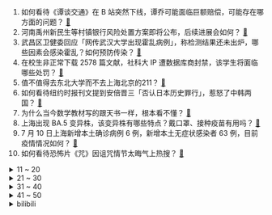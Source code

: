 1. 如何看待《谭谈交通》在 B 站突然下线，谭乔可能面临巨额赔偿，可能存在哪方面的问题？ [:link:](https://www.zhihu.com/question/542527902)
2. 河南禹州新民生等村镇银行风险处置方案即将公布，后续进展会如何？ [:link:](https://www.zhihu.com/question/542584094)
3. 武昌区卫健委回应「网传武汉大学出现霍乱病例」，称检测结果还未出炉，哪些因素会感染霍乱？如何预防传染？ [:link:](https://www.zhihu.com/question/542509844)
4. 在校生非正常下载 2578 篇文献，社科大 IP 遭数据库商封禁，该学生将面临哪些处罚？ [:link:](https://www.zhihu.com/question/542506737)
5. 值不值得去东北大学而不去上海北京的211？ [:link:](https://www.zhihu.com/question/539588139)
6. 如何看待纽约时报刊文提到安倍晋三「否认日本历史罪行」，惹怒了中韩两国？ [:link:](https://www.zhihu.com/question/542528569)
7. 为什么当今数学教材写的跟天书一样，根本看不懂？ [:link:](https://www.zhihu.com/question/389151826)
8. 上海出现 BA.5 变异株，该变异株有哪些特点？戴口罩、接种疫苗有用吗？ [:link:](https://www.zhihu.com/question/542555113)
9. 7 月 10 日上海新增本土确诊病例 6 例，新增本土无症状感染者 63 例，目前疫情情况如何？ [:link:](https://www.zhihu.com/question/542605976)
10. 如何看待恐怖片《咒》因诅咒情节太晦气上热搜？ [:link:](https://www.zhihu.com/question/542359506)
<details>
<summary>11 ~ 20</summary>

11. 7 月 11 日零时起杭州相关区域常态化核酸检测频次从 7 天调整为 72 小时，此次调整意味着什么？ [:link:](https://www.zhihu.com/question/542569985)
12. 比亚迪推出了DM-i、吉利推出了雷神、长城有了柠檬DHT……国产混动技术究竟是什么水平？ [:link:](https://www.zhihu.com/question/531029649)
13. 日本第 26 届国会参议院选举投票结束，调查显示修宪势力获得超三分之二的席位，这意味着什么？ [:link:](https://www.zhihu.com/question/542564923)
14. 「中国复眼」开建，可实现千万公里外小行星探测成像，将对观测工作带来哪些帮助？对于我国航天事业有何意义？ [:link:](https://www.zhihu.com/question/542407404)
15. 为什么古人能做出来精美的饰品，现代人工艺进步了却不做了？ [:link:](https://www.zhihu.com/question/541478230)
16. 飞机上不打开飞行模式会被发现吗？ [:link:](https://www.zhihu.com/question/448267257)
17. 当人脑完全开发时有多牛逼? [:link:](https://www.zhihu.com/question/542081040)
18. 7 月 9 日广东新增本土确诊病例 17 例，新增本土无症状感染者 8 例，目前当地疫情情况如何？ [:link:](https://www.zhihu.com/question/542489971)
19. 2022 年高考报志愿哪些专业就业前景比较好？作为过来人，你有什么经验分享？ [:link:](https://www.zhihu.com/question/537010715)
20. 计算机考研究竟有多难呢？ [:link:](https://www.zhihu.com/question/446833790)
</details>
<details>
<summary>21 ~ 30</summary>

21. 香蕉皮这么好剥，难道是专门为了方便人吃的吗？ [:link:](https://www.zhihu.com/question/435649196)
22. 7 月 8 日江西南昌新增 3 人检测阳性， KTV 、酒吧等暂停营业，目前南昌疫情形势如何？ [:link:](https://www.zhihu.com/question/542376295)
23. 斯里兰卡多位部长相继宣布辞职，这会产生哪些影响？目前该国情况如何？ [:link:](https://www.zhihu.com/question/542538365)
24. 2022 温网男单决赛德约科维奇 3:1 逆转克耶高斯夺得第 21 座大满贯，如何评价本场比赛？ [:link:](https://www.zhihu.com/question/542592365)
25. 2022 LPL 夏季赛「萧炎」五杀，V5 2:0 EDG 八连胜创队史最佳战绩，如何评价这场比赛？ [:link:](https://www.zhihu.com/question/542561905)
26. 大家都在网络上搜过自己的名字吗？有搜到什么好玩的或让自己吃惊的事吗？ [:link:](https://www.zhihu.com/question/365010661)
27. 10%闪避率和10%减伤哪个实战里更强？ [:link:](https://www.zhihu.com/question/536168349)
28. 湖南一医院回应「陪护坐椅收费 10 元」，称椅子系智能陪护床，当陪护椅用时不收费，此类收费是否合理？ [:link:](https://www.zhihu.com/question/542532758)
29. 前是华为，后到比亚迪，为什么让国人承认国产优秀这么难？ [:link:](https://www.zhihu.com/question/541402483)
30. 《黑袍纠察队》第三季结尾，莱恩为什么站队祖国人？ [:link:](https://www.zhihu.com/question/542200603)
</details>
<details>
<summary>31 ~ 40</summary>

31. 已经 2022 年了，为什么我还是没觉得 5G 有多厉害，5G 究竟有什么实际用途？ [:link:](https://www.zhihu.com/question/506028125)
32. 现在的房子都建二三十层高，将来房龄到了，老房子该怎么处理？ [:link:](https://www.zhihu.com/question/440200131)
33. 为什么古代的一些失传技术，如今无法复原？ [:link:](https://www.zhihu.com/question/541109881)
34. 2022 F1 奥地利大奖赛勒克莱尔夺冠，维斯塔潘获得亚军，周冠宇排名第 14，如何评价这场比赛？ [:link:](https://www.zhihu.com/question/542569087)
35. 你知道的体育史上正赛中最离谱的比分是啥？ [:link:](https://www.zhihu.com/question/534727644)
36. 初中觉得对未来好迷茫，看不到前途该怎么办? [:link:](https://www.zhihu.com/question/541010560)
37. 如何证明 n⁵ ≡ n (mod 10) ？ [:link:](https://www.zhihu.com/question/448105369)
38. 安倍晋三街头演说遭枪击，因伤势过重不治身亡，会对 7 月 10 日日本参议院选举产生什么影响？ [:link:](https://www.zhihu.com/question/542186370)
39. 山东省哪个专科学校比较好？ [:link:](https://www.zhihu.com/question/284190070)
40. 7 月 10 日中国三人女篮击败澳大利亚队，获得亚洲杯冠军，如何评价本次比赛中国女篮的表现？ [:link:](https://www.zhihu.com/question/542570889)
</details>
<details>
<summary>41 ~ 50</summary>

41. 台湾首枚类卫星载具火箭升空 2 分钟后落海，研发负责人称是 99.9% 成功，它实现了哪些技术突破？ [:link:](https://www.zhihu.com/question/542543515)
42. 2022 KPL 夏季赛重庆狼队 0:3 武汉eStar Pro，如何评价这场比赛？ [:link:](https://www.zhihu.com/question/542567206)
43. 普通人的出路在哪里？ [:link:](https://www.zhihu.com/question/486479726)
44. 如何评价电视剧《关于唐医生的一切》？ [:link:](https://www.zhihu.com/question/482895758)
45. 乌克兰总统泽连斯基解除该国多名驻外大使职务，解除原因是什么？这将会造成哪些影响？ [:link:](https://www.zhihu.com/question/542545583)
46. 电视剧《幸福到万家》有哪些细思极恐的细节？ [:link:](https://www.zhihu.com/question/540515128)
47. 作为管理者，你是怎样向下属安排任务的？ [:link:](https://www.zhihu.com/question/277606711)
48. 有没有一件事，让你充满干劲，动力十足？ [:link:](https://www.zhihu.com/question/541606396)
49. 准高三，在英语满分 150 考七八十分还有救吗？ [:link:](https://www.zhihu.com/question/542022302)
50. 多地上调医保最低缴费年限标准，这会带来哪些影响？ [:link:](https://www.zhihu.com/question/542513762)
</details><details>
<summary>bilibili</summary>

1. 谋 权 篡 位（番外篇①） [:link:](//www.bilibili.com/video/BV1aG411W7zm)
2. 《原神》须弥前瞻短片01——神奇的草元素 [:link:](//www.bilibili.com/video/BV1e3411c7Xk)
3. ⚡领 导 讲 话⚡ [:link:](//www.bilibili.com/video/BV1La41197wZ)
4. 【最伟大的作品 | 官方MV 】周杰伦 化身时空旅人与艺术家们相遇 [:link:](//www.bilibili.com/video/BV1ua411p7iA)
5. 男友为了搞定未来岳父不惜掏空钱包 [:link:](//www.bilibili.com/video/BV1a3411c7G6)
6. 【时代少年团】《时代夏令营》01：出乎意料的夏令营 [:link:](//www.bilibili.com/video/BV1zG411W7Rp)
7. 【现场】安倍晋三中枪瞬间 [:link:](//www.bilibili.com/video/BV1GU4y1D7op)
8. 【亮记生物鉴定】网络热传生物鉴定41 [:link:](//www.bilibili.com/video/BV1SS4y1E7eG)
9. 友情提示：本期视频仅是一个友情提示 [:link:](//www.bilibili.com/video/BV1Qr4y177SR)
10. ⚡ 最 逆 天 的 作 品 ⚡ [:link:](//www.bilibili.com/video/BV1d34y1p7qS)
<details>
<summary>11 ~ 20</summary>

11. 【现场画面】安倍晋三演讲时中枪 处于心肺停止状态 [:link:](//www.bilibili.com/video/BV1jt4y1b7nb)
12. 三个星期实现了《锦鲤玉扇》的开扇动画，第一次画会动的水。 [:link:](//www.bilibili.com/video/BV19Y4y1E7zE)
13. 守规矩的人最受欺负 [:link:](//www.bilibili.com/video/BV173411c754)
14. 【原神大电影】旅行者，我们还能再见嘛？ [:link:](//www.bilibili.com/video/BV1uB4y1p7Yn)
15. 国外专业音乐人如何评价周杰伦《最伟大的作品》？ [:link:](//www.bilibili.com/video/BV1oV4y1J7k3)
16. 【最伟大的作品】音画同步率高达99.99999% [:link:](//www.bilibili.com/video/BV1DZ4y1a7fD)
17. 可能随手一扔，就是“我们”的一生。 [:link:](//www.bilibili.com/video/BV1KS4y1H7Tp)
18. 这绝对是我这辈子干过最天才的事情！ [:link:](//www.bilibili.com/video/BV1XG411W74W)
19. 老爸的自信，其实来源于老妈对他的爱。 [:link:](//www.bilibili.com/video/BV16N4y1M7ND)
20. 我的世界大佬级主播离世....我希望你们知道他... [:link:](//www.bilibili.com/video/BV14B4y1e7gg)
</details>
<details>
<summary>21 ~ 30</summary>

21. （国风cos贵妃）～偶遇(cos美国队长) [:link:](//www.bilibili.com/video/BV18r4y1u7zJ)
22. 被中国订单吓懵的俄罗斯铁匠大叔 [:link:](//www.bilibili.com/video/BV1zG411W7Wz)
23. 课 堂 请 勿 对 对 子【全新季】！！！ [:link:](//www.bilibili.com/video/BV1sW4y1U7au)
24. 李自成是如何击败大明的？【小约翰】 [:link:](//www.bilibili.com/video/BV1h94y1X7GT)
25. 对美国女友说一整天的"栓Q"，她会...... [:link:](//www.bilibili.com/video/BV1sa411p7Eh)
26. 第二回：面果工匠显神通毫无保留，义父侯师开眼界赞不绝口 [:link:](//www.bilibili.com/video/BV1CW4y1U7hx)
27. 热搜“荔枝屁股发黑是虫㞎㞎”这是真的吗? [:link:](//www.bilibili.com/video/BV1494y1X7JN)
28. 皇上杀了皇上 [:link:](//www.bilibili.com/video/BV1WV4y1n7ax)
29. 这个游戏出现在21世纪还是太早了 [:link:](//www.bilibili.com/video/BV1cW4y1m7Du)
30. 怎拍怎不火系列之《不火也拍》～～～ [:link:](//www.bilibili.com/video/BV1x34y1n7jy)
</details>
<details>
<summary>31 ~ 40</summary>

31. 来跟我一起挑战《最伟大的作品》 [:link:](//www.bilibili.com/video/BV1Kt4y1b7kc)
32. 【罗翔】冒充罗老师算招摇撞骗罪吗？读评论#17 [:link:](//www.bilibili.com/video/BV1BW4y1U78G)
33. 黑长直也勾人！aespa柳智敏Girls首舞台直拍 [:link:](//www.bilibili.com/video/BV1A34y1W72i)
34. 更伟大的作品：歌词里全是哥的歌名 [:link:](//www.bilibili.com/video/BV1RY4y1E7Ge)
35. 为什么是《最伟大的作品》？ [:link:](//www.bilibili.com/video/BV1ma411D7VN)
36. 挑战周杰伦的绝活？传说中的三键成曲！！！ [:link:](//www.bilibili.com/video/BV1VY4y1J7oX)
37. 【原神剧场】星光璀璨！最佳主角竟然是……？ [:link:](//www.bilibili.com/video/BV1qU4y1D7Ch)
38. 不节食！极速减肥20斤！100%成功减肥方法分享！ [:link:](//www.bilibili.com/video/BV1pN4y1M7ez)
39. 重铸七月番荣光 我辈义不容辞！2022七月新番吐槽！ [:link:](//www.bilibili.com/video/BV1hB4y1p7Mw)
40. 【Luca Kaneshiro Cover】フォニイ (phony) [:link:](//www.bilibili.com/video/BV1te4y1R7Av)
</details>
<details>
<summary>41 ~ 50</summary>

41. 《这 数 学！不 写 也 罢！！！！》 [:link:](//www.bilibili.com/video/BV1iW4y1U7eh)
42. 鲁智深武松再上线！哥哥我想上梁山！《水浒传》P29 [:link:](//www.bilibili.com/video/BV1Na411Q79t)
43. 【三国杀X京剧】这一封书信来得巧！国潮京剧《新定军山》致敬经典 [:link:](//www.bilibili.com/video/BV1ka411D7wc)
44. 10s [:link:](//www.bilibili.com/video/BV1i34y1n723)
45. 销冠是如何炼成的？可能是因为经历了无数次的力挽狂澜！ [:link:](//www.bilibili.com/video/BV1Df4y1Z7uX)
46. 我为什么从200w粉的电竞自媒体离职 [:link:](//www.bilibili.com/video/BV18t4y1b7qw)
47. 未来的卫生间到底该咋做？鉴定网络热门装修视频 [:link:](//www.bilibili.com/video/BV1QW4y1U7ph)
48. 眼 睛 大 也 不 错 [:link:](//www.bilibili.com/video/BV1P3411c7hh)
49. 【俄罗斯街拍P11】眼神即是故事 | Semkavkvadrate [:link:](//www.bilibili.com/video/BV1HV4y1n74a)
50. 【才浅X范十三】剑客与铸剑师终极联动！燃烧的心灵！浪漫的青春！ [:link:](//www.bilibili.com/video/BV1HN4y1M7Lg)
</details>
<details>
<summary>51 ~ 60</summary>

51. 碳水杀手：这鸡蛋饼有点离谱了... [:link:](//www.bilibili.com/video/BV1pt4y147w9)
52. 哭了！女子因父亲去世崩溃 交警暖心代驾 [:link:](//www.bilibili.com/video/BV1Wa411p7S9)
53. 360s 趁  晚上人少 [:link:](//www.bilibili.com/video/BV1RT411E7mF)
54. 我的世界很可怕！！【MC暮色森林#6】 [:link:](//www.bilibili.com/video/BV1AV4y1n77z)
55. 它看起来，好像一条猫啊 [:link:](//www.bilibili.com/video/BV1D34y1n7ue)
56. 穿假的肌肉去健身房会发生什么事？ [:link:](//www.bilibili.com/video/BV1Xr4y1775t)
57. （ 发朋友圈时的你 ） [:link:](//www.bilibili.com/video/BV17r4y1u758)
58. 鸡 腿 天 花 板 [:link:](//www.bilibili.com/video/BV1ue4y1R7ux)
59. 最 伟 大 的 鸡 [:link:](//www.bilibili.com/video/BV1XN4y1M7o5)
60. 探访美国唯一，米其林中式宫廷菜！传统中餐如何征服美国胃？ [:link:](//www.bilibili.com/video/BV1Qf4y1Z7Xf)
</details>
<details>
<summary>61 ~ 70</summary>

61. ⚡️派 对 浪 客⚡️D J  垃 姬 兔  【咬人猫】 [:link:](//www.bilibili.com/video/BV1JT411g7Xd)
62. 大吴蒸不戳！三国杀特效真人版！ [:link:](//www.bilibili.com/video/BV1qB4y1H7kZ)
63. 《明日方舟》EP - A Long Vacation [:link:](//www.bilibili.com/video/BV18f4y1d7af)
64. 第一次拍印度夜市，吃个街头冰淇淋 [:link:](//www.bilibili.com/video/BV1rY4y1E7Fd)
65. 周杰伦歌迷的速度！五台计算器演奏最伟大的作品——周杰伦 [:link:](//www.bilibili.com/video/BV1d34y1p75e)
66. 爱 捣 蛋 的 嘎 子 [:link:](//www.bilibili.com/video/BV1b3411F7Db)
67. 这些特能伪装的都是毒品！快转发给你关心的人！（上集） [:link:](//www.bilibili.com/video/BV15a41197g5)
68. 《最伟大的作品》全站最硬核的解析 [:link:](//www.bilibili.com/video/BV1RS4y1n7FH)
69. “ 虽然我结束了回合，但这一定不是最后一个回合！” [:link:](//www.bilibili.com/video/BV1Nt4y1b74A)
70. 【说唱】我去了一家酒馆，没想到… [:link:](//www.bilibili.com/video/BV1CB4y1e7AK)
</details>
<details>
<summary>71 ~ 80</summary>

71. 什么是女朋友 [:link:](//www.bilibili.com/video/BV1RS4y1n7pq)
72. 宿舍当妈记之《最后的椰子冻》 [:link:](//www.bilibili.com/video/BV1qW4y1U7xJ)
73. 隔离在家，发点穿搭 [:link:](//www.bilibili.com/video/BV1Pa411Q7ii)
74. 全是帅哥！久违的不心动挑战来了！ [:link:](//www.bilibili.com/video/BV1aW4y1U7Z8)
75. 论同一寝室的高考分数的人差异 [:link:](//www.bilibili.com/video/BV1dZ4y1a7Tu)
76. 算你厉害 [:link:](//www.bilibili.com/video/BV1L34y1H7gq)
77. 我曾七次鄙视自己的灵魂 [:link:](//www.bilibili.com/video/BV1J3411c7DD)
78. 【电工版】《危险派对》粒粒编舞翻跳，高压危险！！高压危险！！ [:link:](//www.bilibili.com/video/BV1ur4y1E7H8)
79. Kevin的木头【木雕一只屑狐狸】 [:link:](//www.bilibili.com/video/BV1dY4y1E7vn)
80. 拿捏女朋友心理...哈哈！ [:link:](//www.bilibili.com/video/BV1q34y1n79J)
</details>
<details>
<summary>81 ~ 90</summary>

81. 笑死！这才是《最伟大的作品》原版MV视频！！ [:link:](//www.bilibili.com/video/BV17a411p79N)
82. “令人糟心的楼上邻居。” [:link:](//www.bilibili.com/video/BV1F3411c7FD)
83. 你 要 斗 武 吗 [:link:](//www.bilibili.com/video/BV1z34y1n7ou)
84. 历时一年还原1300年前的荔枝酒，这一口是盛唐的味道 [:link:](//www.bilibili.com/video/BV1DZ4y1a73S)
85. 骁龙8+性能分析：高通翻身了？小米12S系列功耗如何？ [:link:](//www.bilibili.com/video/BV1qN4y1M7Jx)
86. “两分四十九秒，带你感受JOJO的极致魅力！” [:link:](//www.bilibili.com/video/BV1bN4y1M7bM)
87. 糖 逗 人 [:link:](//www.bilibili.com/video/BV1G34y1H7QZ)
88. 用一张脸弹出【爱你】 [:link:](//www.bilibili.com/video/BV1jT411g76Y)
89. 试做宫廷名菜（三不沾）！一道难度比文思豆腐有过之而无不及的传统菜！ [:link:](//www.bilibili.com/video/BV1dB4y1H7R3)
90. 安倍晋三遭枪击，已无生命体征 [:link:](//www.bilibili.com/video/BV1fr4y177tz)
</details>
<details>
<summary>91 ~ 100</summary>

91. 必胜客自助餐，9分钟加长版，看进度条就知道事情不简单！ [:link:](//www.bilibili.com/video/BV1qB4y1H7xo)
92. 反向面试，我狠起来连人事的脑也洗 [:link:](//www.bilibili.com/video/BV1AU4y1D7Nr)
93. （这也能解说？！）史上最燃的弹珠大赛【第十一弹】无懈可击！黄色闪光！ [:link:](//www.bilibili.com/video/BV1zf4y1Z7Nq)
94. 不可思议的“风水石球”，重达29吨，为什么能在水上漂浮着旋转？ [:link:](//www.bilibili.com/video/BV1AV4y1n7DL)
95. 最硬SUV！开猛士上街是什么体验？ [:link:](//www.bilibili.com/video/BV1Ka41197o7)
96. 复盘洛天依诞生10年：中国第一虚拟歌手的过去与未来 [:link:](//www.bilibili.com/video/BV1uU4y1D7PT)
97. 上海懵逼地鼠，沪语且暴躁 [:link:](//www.bilibili.com/video/BV1FT411g7gR)
98. “真是心里脏，看谁都脏” [:link:](//www.bilibili.com/video/BV1Et4y1b7WX)
99. 如何发动一场农民起义？   【穿越指南01】 [:link:](//www.bilibili.com/video/BV1CL4y1w7Po)
100. 他真的 杀疯了 [:link:](//www.bilibili.com/video/BV1zf4y1Z71u)
</details></details>